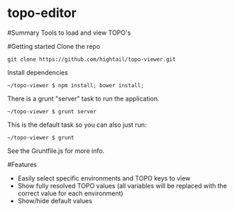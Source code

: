 topo-editor
======

#Summary
Tools to load and view TOPO's

#Getting started
Clone the repo
```
git clone https://github.com/hightail/topo-viewer.git
```

Install dependencies
```
~/topo-viewer $ npm install; bower install;
```

There is a grunt "server" task to run the application.

```
~/topo-viewer $ grunt server
```

This is the default task so you can also just run:

```
~/topo-viewer $ grunt
```

See the Gruntfile.js for more info.

#Features
* Easily select specific environments and TOPO keys to view
* Show fully resolved TOPO values (all variables will be replaced with the correct value for each environment)
* Show/hide default values
